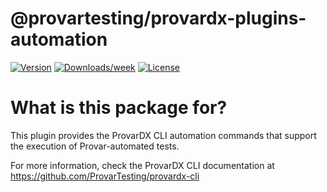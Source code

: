 # @provartesting/provardx-plugins-automation

[![Version](https://img.shields.io/npm/v/@provartesting/provardx-plugins-automation.svg)](https://npmjs.org/package/@provartesting/provardx-plugins-automation)
[![Downloads/week](https://img.shields.io/npm/dw/@provartesting/provardx-plugins-automation.svg)](https://npmjs.org/package/@provartesting/provardx-plugins-automation)
[![License](https://img.shields.io/npm/l/@provartesting/provardx-plugins-automation.svg)](https://github.com/ProvarTesting/provardx-plugins-automation/blob/main/LICENSE.md)

# What is this package for?

This plugin provides the ProvarDX CLI automation commands that support the execution of Provar-automated tests.

For more information, check the ProvarDX CLI documentation at https://github.com/ProvarTesting/provardx-cli

